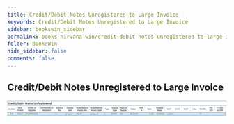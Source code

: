 ```yaml
---
title: Credit/Debit Notes Unregistered to Large Invoice
keywords: Credit/Debit Notes Unregistered to Large Invoice
sidebar: bookswin_sidebar
permalink: books-nirvana-win/credit-debit-notes-unregistered-to-large-invoice.html
folder: BooksWin
hide_sidebar: false
comments: false
---
```


## Credit/Debit Notes Unregistered to Large Invoice

![](/images/gstr1-b2c-notes-unreg-large.jpg)
